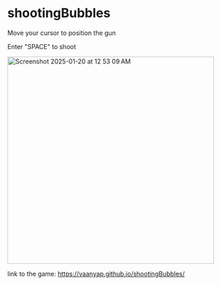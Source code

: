 # shootingBubbles

Move your cursor to position the gun



Enter "SPACE" to shoot


<img width="465" alt="Screenshot 2025-01-20 at 12 53 09 AM" src="https://github.com/user-attachments/assets/c7c757e9-0a46-44fe-8807-779ef4a705af" />


link to the game:
https://vaanyap.github.io/shootingBubbles/
